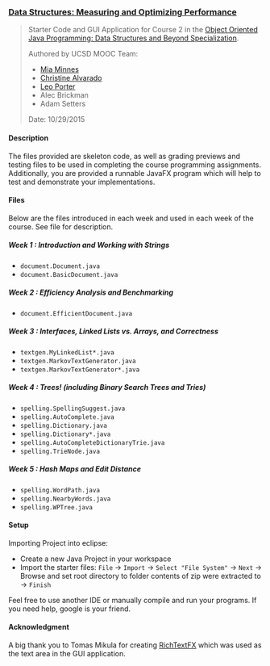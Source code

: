 ### [Data Structures: Measuring and Optimizing Performance](https://www.coursera.org/learn/data-structures-optimizing-performance)

> Starter Code and GUI Application for Course 2 in the [Object Oriented Java Programming: Data Structures and Beyond Specialization](https://www.coursera.org/specializations/java-object-oriented).
>
> Authored by UCSD MOOC Team:
> - [Mia Minnes](https://www.coursera.org/instructor/minnes)
> - [Christine Alvarado](https://www.coursera.org/instructor/alvarado)
> - [Leo Porter](https://www.coursera.org/instructor/~12264824)
> - Alec Brickman
> - Adam Setters
>
> Date: 10/29/2015

#### Description

The files provided are skeleton code, as well as grading previews and testing files to be used in completing the course programming assignments. 
Additionally, you are provided a runnable JavaFX program which will help to test and demonstrate your implementations.

#### Files

Below are the files introduced in each week and used in each week of the course. See file for description.

##### Week 1 : Introduction and Working with Strings

- `document.Document.java`
- `document.BasicDocument.java`

##### Week 2 : Efficiency Analysis and Benchmarking

- `document.EfficientDocument.java`

##### Week 3 : Interfaces, Linked Lists vs. Arrays, and Correctness

- `textgen.MyLinkedList*.java`
- `textgen.MarkovTextGenerator.java`
- `textgen.MarkovTextGenerator*.java`

##### Week 4 : Trees! (including Binary Search Trees and Tries)

- `spelling.SpellingSuggest.java`
- `spelling.AutoComplete.java`
- `spelling.Dictionary.java`
- `spelling.Dictionary*.java`
- `spelling.AutoCompleteDictionaryTrie.java`
- `spelling.TrieNode.java`

##### Week 5 : Hash Maps and Edit Distance

- `spelling.WordPath.java`
- `spelling.NearbyWords.java`
- `spelling.WPTree.java`

#### Setup 

Importing Project into eclipse:
- Create a new Java Project in your workspace
- Import the starter files:
	  `File` → `Import` → `Select "File System"` → `Next` → Browse and set 
	  root directory to folder contents of zip were extracted to → `Finish`

Feel free to use another IDE or manually compile and run your programs.
If you need help, google is your friend.

#### Acknowledgment

A big thank you to Tomas Mikula for creating [RichTextFX](https://github.com/TomasMikula/RichTextFX) which was used as the text area in the GUI application.


